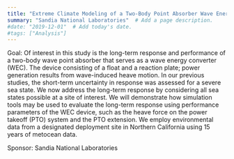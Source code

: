 ```yaml
---
title: "Extreme Climate Modeling of a Two-Body Point Absorber Wave Energy Converter"  # Add a page title.
summary: "Sandia National Laboratories"  # Add a page description.
#date: "2019-12-01"  # Add today's date.
#tags: ["Analysis"]
---
```

Goal: Of interest in this study is the long-term response and performance of a two-body wave point absorber that serves as a wave energy converter (WEC). The device consisting of a float and a reaction plate; power generation results from wave-induced heave motion. In our previous studies, the short-term uncertainty in response was assessed for a severe sea state. We now address the long-term response by considering all sea states possible at a site of interest. We will demonstrate how simulation tools may be used to evaluate the long-term response using performance parameters of the WEC device, such as the heave force on the power takeoff (PTO) system and the PTO extension. We employ environmental data from a designated deployment site in Northern California using 15 years of metocean data.

Sponsor: Sandia National Laboratories
